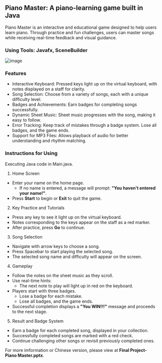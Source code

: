 ## Piano Master: A piano-learning game built in Java
Piano Master is an interactive and educational game designed to help users learn piano. Through practice and fun challenges, users can master songs while receiving real-time feedback and visual guidance.
### Using Tools: Javafx, SceneBuilder
![image](https://github.com/user-attachments/assets/bfcd0062-0d5c-4e38-b522-2056621479ac)

### Features
* Interactive Keyboard: Pressed keys light up on the virtual keyboard, with notes displayed on a staff for clarity.
* Song Selection: Choose from a variety of songs, each with a unique difficulty level.
* Badges and Achievements: Earn badges for completing songs successfully.
* Dynamic Sheet Music: Sheet music progresses with the song, making it easy to follow.
* Error Tracking: Keep track of mistakes through a badge system. Lose all badges, and the game ends.
* Support for MP3 Files: Allows playback of audio for better understanding and rhythm matching.
### Instructions for Using
Executing Java code in Main.java.
1. Home Screen
* Enter your name on the home page.
  * If no name is entered, a message will prompt: **"You haven't entered your name!"**.
* Press **Start** to begin or **Exit** to quit the game.
2. Key Practice and Tutorials
* Press any key to see it light up on the virtual keyboard.
* Notes corresponding to the keys appear on the staff as a red marker.
* After practice, press **Go** to continue.
3. Song Selection
* Navigate with arrow keys to choose a song.
* Press Spacebar to start playing the selected song.
* The selected song name and difficulty will appear on the screen.
4. Gameplay
* Follow the notes on the sheet music as they scroll.
* Use real-time hints:
  * The next note to play will light up in red on the keyboard.
* Players start with three badges.
  * Lose a badge for each mistake.
  * Lose all badges, and the game ends.
* Successful completion displays a **"You WIN!!!"** message and proceeds to the next stage.
5. Result and Badge System
* Earn a badge for each completed song, displayed in your collection.
* Successfully completed songs are marked with a red check.
* Continue challenging other songs or revisit previously completed ones.

For more imformation or Chinese version, please view at **Final Project-Piano Master.pptx**.

